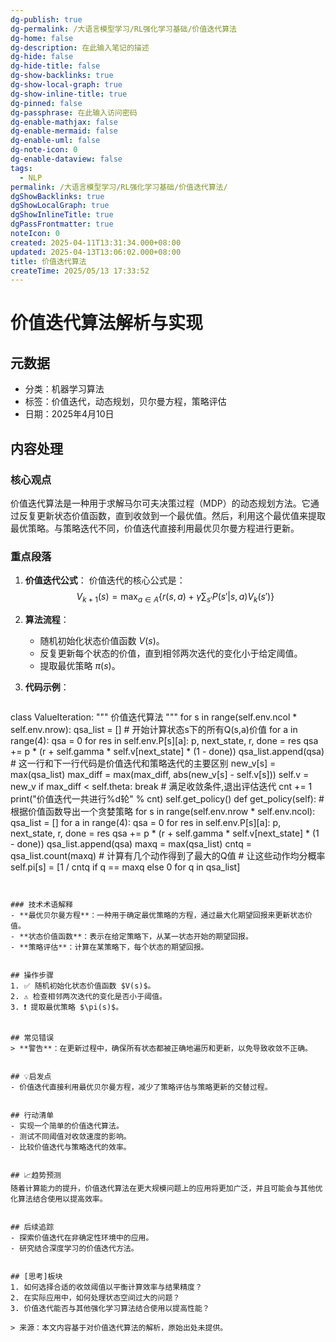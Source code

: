 ```yaml
---
dg-publish: true
dg-permalink: /大语言模型学习/RL强化学习基础/价值迭代算法
dg-home: false
dg-description: 在此输入笔记的描述
dg-hide: false
dg-hide-title: false
dg-show-backlinks: true
dg-show-local-graph: true
dg-show-inline-title: true
dg-pinned: false
dg-passphrase: 在此输入访问密码
dg-enable-mathjax: false
dg-enable-mermaid: false
dg-enable-uml: false
dg-note-icon: 0
dg-enable-dataview: false
tags:
  - NLP
permalink: /大语言模型学习/RL强化学习基础/价值迭代算法/
dgShowBacklinks: true
dgShowLocalGraph: true
dgShowInlineTitle: true
dgPassFrontmatter: true
noteIcon: 0
created: 2025-04-11T13:31:34.000+08:00
updated: 2025-04-13T13:06:02.000+08:00
title: 价值迭代算法
createTime: 2025/05/13 17:33:52
---
```




# 价值迭代算法解析与实现

## 元数据
- 分类：机器学习算法
- 标签：价值迭代，动态规划，贝尔曼方程，策略评估
- 日期：2025年4月10日


## 内容处理

### 核心观点
价值迭代算法是一种用于求解马尔可夫决策过程（MDP）的动态规划方法。它通过反复更新状态价值函数，直到收敛到一个最优值。然后，利用这个最优值来提取最优策略。与策略迭代不同，价值迭代直接利用最优贝尔曼方程进行更新。


### 重点段落
1. **价值迭代公式**：
   价值迭代的核心公式是：
   $$
   V_{k+1}(s) = \max_{a \in A} \left\{ r(s, a) + \gamma \sum_{s'} P(s' | s, a) V_k(s') \right\}
   $$

2. **算法流程**：
   - 随机初始化状态价值函数 $V(s)$。
   - 反复更新每个状态的价值，直到相邻两次迭代的变化小于给定阈值。
   - 提取最优策略 $\pi(s)$。

3. **代码示例**：
   ```python
class ValueIteration:
    """ 价值迭代算法 """
    for s in range(self.env.ncol * self.env.nrow):
        qsa_list = [] # 开始计算状态s下的所有Q(s,a)价值
        for a in range(4):
            qsa = 0
            for res in self.env.P[s][a]:
                p, next_state, r, done = res
                qsa += p * (r + self.gamma * self.v[next_state] * (1 - done))
            qsa_list.append(qsa) # 这一行和下一行代码是价值迭代和策略迭代的主要区别
        new_v[s] = max(qsa_list)
        max_diff = max(max_diff, abs(new_v[s] - self.v[s]))
    self.v = new_v
    if max_diff < self.theta: break # 满足收敛条件,退出评估迭代
    cnt += 1
    print("价值迭代一共进行%d轮" % cnt)
    self.get_policy()
def get_policy(self): # 根据价值函数导出一个贪婪策略
    for s in range(self.env.nrow * self.env.ncol):
        qsa_list = []
        for a in range(4):
            qsa = 0
            for res in self.env.P[s][a]:
                p, next_state, r, done = res
                qsa += p * (r + self.gamma * self.v[next_state] * (1 - done))
            qsa_list.append(qsa)
        maxq = max(qsa_list)
        cntq = qsa_list.count(maxq) # 计算有几个动作得到了最大的Q值
        # 让这些动作均分概率
        self.pi[s] = [1 / cntq if q == maxq else 0 for q in qsa_list]


   ```


### 技术术语解释
- **最优贝尔曼方程**：一种用于确定最优策略的方程，通过最大化期望回报来更新状态价值。
- **状态价值函数**：表示在给定策略下，从某一状态开始的期望回报。
- **策略评估**：计算在某策略下，每个状态的期望回报。


## 操作步骤
1. ✅ 随机初始化状态价值函数 $V(s)$。
2. ⚠ 检查相邻两次迭代的变化是否小于阈值。
3. ❗ 提取最优策略 $\pi(s)$。


## 常见错误
> **警告**：在更新过程中，确保所有状态都被正确地遍历和更新，以免导致收敛不正确。


## 💡启发点
- 价值迭代直接利用最优贝尔曼方程，减少了策略评估与策略更新的交替过程。


## 行动清单
- 实现一个简单的价值迭代算法。
- 测试不同阈值对收敛速度的影响。
- 比较价值迭代与策略迭代的效率。


## 📈趋势预测
随着计算能力的提升，价值迭代算法在更大规模问题上的应用将更加广泛，并且可能会与其他优化算法结合使用以提高效率。


## 后续追踪
- 探索价值迭代在非确定性环境中的应用。
- 研究结合深度学习的价值迭代方法。


## [思考]板块
1. 如何选择合适的收敛阈值以平衡计算效率与结果精度？
2. 在实际应用中，如何处理状态空间过大的问题？
3. 价值迭代能否与其他强化学习算法结合使用以提高性能？

> 来源：本文内容基于对价值迭代算法的解析，原始出处未提供。
